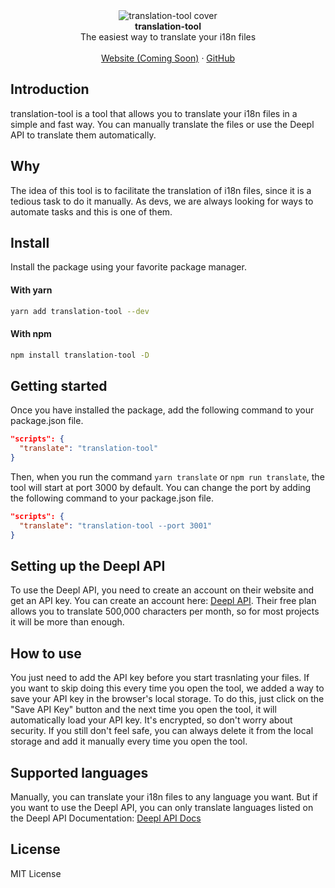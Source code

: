 <div align="center"><img src="https://github.com/medanosol/translation-tool/assets/71669730/fa23f864-de8f-4de1-8c93-1d341b87078e" alt="translation-tool cover"/></div>

<div align="center"><strong>translation-tool</strong></div>
<div align="center">The easiest way to translate your i18n files<br /></div>
<br />
<div align="center">
<a href="https://github.com/medanosol/translation-tool">Website (Coming Soon)</a> 
<span> · </span>
<a href="https://github.com/medanosol/translation-tool">GitHub</a> 
</div>

## Introduction

translation-tool is a tool that allows you to translate your i18n files in a simple and fast way. You can manually translate the files or use the Deepl API to translate them automatically.

## Why

The idea of this tool is to facilitate the translation of i18n files, since it is a tedious task to do it manually. As devs, we are always looking for ways to automate tasks and this is one of them.

## Install

Install the package using your favorite package manager.

#### With yarn

```sh
yarn add translation-tool --dev
```

#### With npm

```sh
npm install translation-tool -D
```

## Getting started

Once you have installed the package, add the following command to your package.json file.

```json
"scripts": {
  "translate": "translation-tool"
}
```

Then, when you run the command `yarn translate` or `npm run translate`, the tool will start at port 3000 by default. You can change the port by adding the following command to your package.json file.

```json
"scripts": {
  "translate": "translation-tool --port 3001"
}
```

## Setting up the Deepl API

To use the Deepl API, you need to create an account on their website and get an API key. You can create an account here: [Deepl API](https://www.deepl.com/pro.html?cta=header-prices/). Their free plan allows you to translate 500,000 characters per month, so for most projects it will be more than enough.

## How to use

You just need to add the API key before you start trasnlating your files. If you want to skip doing this every time you open the tool, we added a way to save your API key in the browser's local storage. To do this, just click on the "Save API Key" button and the next time you open the tool, it will automatically load your API key. It's encrypted, so don't worry about security. If you still don't feel safe, you can always delete it from the local storage and add it manually every time you open the tool.

## Supported languages

Manually, you can translate your i18n files to any language you want. But if you want to use the Deepl API, you can only translate languages listed on the Deepl API Documentation: [Deepl API Docs](https://www.deepl.com/docs-api/translate-text/translate-text/)

## License

MIT License
